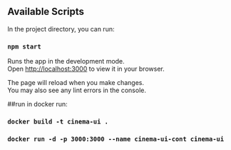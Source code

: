 ## Available Scripts

In the project directory, you can run:

### `npm start`

Runs the app in the development mode.\
Open [http://localhost:3000](http://localhost:3000) to view it in your browser.

The page will reload when you make changes.\
You may also see any lint errors in the console.

##run in docker run:
### `docker build -t cinema-ui .`
### `docker run -d -p 3000:3000 --name cinema-ui-cont cinema-ui`
